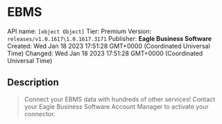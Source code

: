 # EBMS
API name: `[object Object]`
Tier: Premium
Version: `releases/v1.0.1617\1.0.1617.3171`
Publisher: **Eagle Business Software**
Created: Wed Jan 18 2023 17:51:28 GMT+0000 (Coordinated Universal Time)
Changed: Wed Jan 18 2023 17:51:28 GMT+0000 (Coordinated Universal Time)

## Description
> Connect your EBMS data with hundreds of other services! Contact your Eagle Business Software Account Manager to activate your connector.
